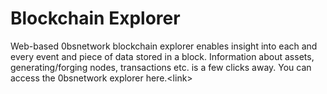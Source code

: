 # Blockchain Explorer

Web-based 0bsnetwork blockchain explorer enables insight into each and every event and piece of data stored in a block. Information about assets, generating/forging nodes, transactions etc. is a few clicks away. You can access the 0bsnetwork explorer here.&lt;link&gt;

